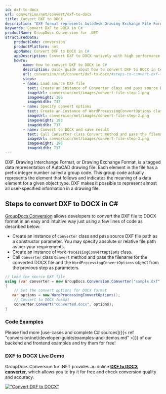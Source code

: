 ```yaml
---
id: dxf-to-docx
url: conversion/net/convert/dxf-to-docx
title: Convert DXF to DOCX
description: "DXF format represents Autodesk Drawing Exchange File Format with .dxf extension. Learn how to convert DXF to DOCX file programmatically in C# language using GroupDocs.Conversion for .NET library."
keywords: Convert DXF to DOCX in C#
productName: GroupDocs.Conversion for .NET
structuredData:
    productCode: conversion
    productPlatform: net
    appName: Convert DXF to DOCX in C#
    appDescription: Convert DXF to DOCX natively with high performance using C# language and server side GroupDocs.Conversion for .NET APIs, without the use of any software like Microsoft or Open Office.
    howTo:
        name: How to convert DXF to DOCX in C# 
        description: Quick guide about how to convert DXF to DOCX in C# with high performance and accuracy.
        url: conversion/net/convert/dxf-to-docx/#steps-to-convert-dxf-to-docx-in-c
        steps:
        - name: Load source DXF file 
          text: Create an instance of Converter class and pass source DXF file path as a constructor parameter. You may specify absolute or relative file path as per your requirements. 
          imageUrl: conversion/net/images/convert-file-step-1.png
          imageHeight: 196
          imageWidth: 737
        - name: Specify convert options 
          text: Create an instance of WordProcessingConvertOptions class.
          imageUrl: conversion/net/images/convert-file-step-2.png
          imageHeight: 196
          imageWidth: 737
        - name: Convert to DOCX and save result 
          text: Call Converter class Convert method and pass the filename for the converted HTML file and the WordProcessingConvertOptions object from the previous step as parameters.
          imageUrl: conversion/net/images/convert-file-step-3.png
          imageHeight: 196
          imageWidth: 737
---
```


DXF, Drawing Interchange Format, or Drawing Exchange Format, is a tagged data representation of AutoCAD drawing file. Each element in the file has a prefix integer number called a group code. This group code actually represents the element that follows and indicates the meaning of a data element for a given object type. DXF makes it possible to represent almost all user-specified information in a drawing file.

## Steps to convert DXF to DOCX in C#

[GroupDocs.Conversion](https://products.groupdocs.com/conversion/net) allows developers to convert the DXF file to DOCX format in an easy and intuitive way just using a few lines of code as described below:

* Create an instance of `Converter` class and pass source DXF file path as a constructor parameter. You may specify absolute or relative file path as per your requirements. 
* Create an instance of `WordProcessingConvertOptions` class.
* Call `Converter` class `Convert` method and pass the filename for the converted DOCX file and the `WordProcessingConvertOptions` object from the previous step as parameters.

```csharp
// Load the source DXF file
using (var converter = new GroupDocs.Conversion.Converter("sample.dxf"))
{
    // Set the convert options for DOCX format
   var options = new WordProcessingConvertOptions();
    // Convert to DOCX format
    converter.Convert("converted.docx", options);
}
```

### Code Examples

Please find more [use-cases and complete C# sources]({{< ref "conversion/net/developer-guide/examples-and-demos.md" >}}) of our backend and frontend examples and try them for free!

### DXF to DOCX Live Demo

GroupDocs.Conversion for .NET provides an online [**DXF to DOCX converter**](https://products.groupdocs.app/conversion/dxf-to-docx), which allows you to try it for free and check conversion quality and accuracy.

[!["Convert DXF to DOCX"](conversion/net/images/convert-to-docx/convert-dxf-to-docx.png)](https://products.groupdocs.app/conversion/dxf-to-docx)